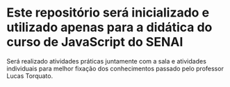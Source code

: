 # Este repositório será inicializado e utilizado apenas para a didática do curso de JavaScript do SENAI
Será realizado atividades práticas juntamente com a sala e atividades individuais para melhor fixação dos conhecimentos passado pelo professor Lucas Torquato.
